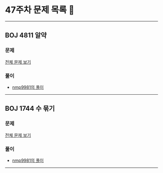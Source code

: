 # 47주차 문제 목록 📝
___
## BOJ 4811 알약
### 문제
[전체 문제 보기](https://www.acmicpc.net/problem/4811)

### 풀이
- [nmp9981의 풀이](https://blog.naver.com/tybnasgo/222658514269)
___

## BOJ 1744 수 묶기
### 문제
[전체 문제 보기](https://www.acmicpc.net/problem/1744)

### 풀이
- [nmp9981의 풀이](https://blog.naver.com/tybnasgo/222897476518)
___
